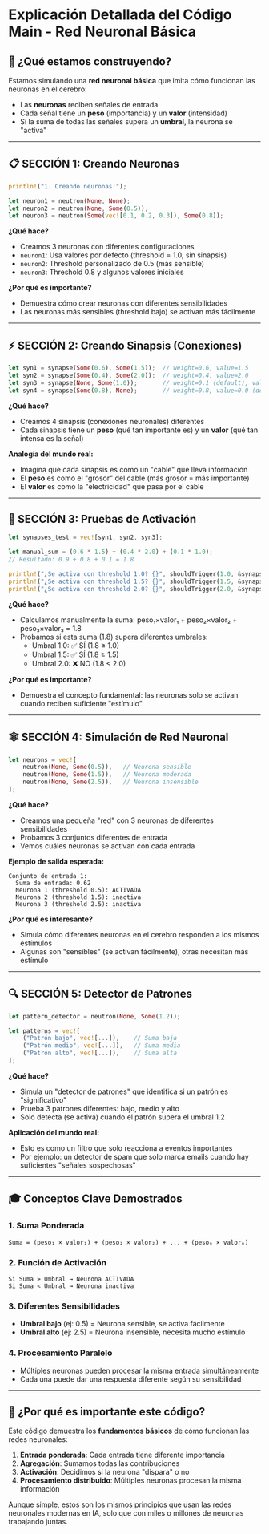 # Explicación Detallada del Código Main - Red Neuronal Básica

## 🎯 **¿Qué estamos construyendo?**

Estamos simulando una **red neuronal básica** que imita cómo funcionan las neuronas en el cerebro:
- Las **neuronas** reciben señales de entrada
- Cada señal tiene un **peso** (importancia) y un **valor** (intensidad)
- Si la suma de todas las señales supera un **umbral**, la neurona se "activa"

---

## 📋 **SECCIÓN 1: Creando Neuronas**

```rust
println!("1. Creando neuronas:");

let neuron1 = neutron(None, None);
let neuron2 = neutron(None, Some(0.5));
let neuron3 = neutron(Some(vec![0.1, 0.2, 0.3]), Some(0.8));
```

**¿Qué hace?**
- Creamos 3 neuronas con diferentes configuraciones
- `neuron1`: Usa valores por defecto (threshold = 1.0, sin sinapsis)
- `neuron2`: Threshold personalizado de 0.5 (más sensible)
- `neuron3`: Threshold 0.8 y algunos valores iniciales

**¿Por qué es importante?**
- Demuestra cómo crear neuronas con diferentes sensibilidades
- Las neuronas más sensibles (threshold bajo) se activan más fácilmente

---

## ⚡ **SECCIÓN 2: Creando Sinapsis (Conexiones)**

```rust
let syn1 = synapse(Some(0.6), Some(1.5));  // weight=0.6, value=1.5
let syn2 = synapse(Some(0.4), Some(2.0));  // weight=0.4, value=2.0
let syn3 = synapse(None, Some(1.0));       // weight=0.1 (default), value=1.0
let syn4 = synapse(Some(0.8), None);       // weight=0.8, value=0.0 (default)
```

**¿Qué hace?**
- Creamos 4 sinapsis (conexiones neuronales) diferentes
- Cada sinapsis tiene un **peso** (qué tan importante es) y un **valor** (qué tan intensa es la señal)

**Analogía del mundo real:**
- Imagina que cada sinapsis es como un "cable" que lleva información
- El **peso** es como el "grosor" del cable (más grosor = más importante)
- El **valor** es como la "electricidad" que pasa por el cable

---

## 🧮 **SECCIÓN 3: Pruebas de Activación**

```rust
let synapses_test = vec![syn1, syn2, syn3];

let manual_sum = (0.6 * 1.5) + (0.4 * 2.0) + (0.1 * 1.0);
// Resultado: 0.9 + 0.8 + 0.1 = 1.8

println!("¿Se activa con threshold 1.0? {}", shouldTrigger(1.0, &synapses_test)); // true
println!("¿Se activa con threshold 1.5? {}", shouldTrigger(1.5, &synapses_test)); // true  
println!("¿Se activa con threshold 2.0? {}", shouldTrigger(2.0, &synapses_test)); // false
```

**¿Qué hace?**
- Calculamos manualmente la suma: peso₁×valor₁ + peso₂×valor₂ + peso₃×valor₃ = 1.8
- Probamos si esta suma (1.8) supera diferentes umbrales:
  - Umbral 1.0: ✅ SÍ (1.8 ≥ 1.0)
  - Umbral 1.5: ✅ SÍ (1.8 ≥ 1.5) 
  - Umbral 2.0: ❌ NO (1.8 < 2.0)

**¿Por qué es importante?**
- Demuestra el concepto fundamental: las neuronas solo se activan cuando reciben suficiente "estímulo"

---

## 🕸️ **SECCIÓN 4: Simulación de Red Neuronal**

```rust
let neurons = vec![
    neutron(None, Some(0.5)),   // Neurona sensible
    neutron(None, Some(1.5)),   // Neurona moderada  
    neutron(None, Some(2.5)),   // Neurona insensible
];
```

**¿Qué hace?**
- Creamos una pequeña "red" con 3 neuronas de diferentes sensibilidades
- Probamos 3 conjuntos diferentes de entrada
- Vemos cuáles neuronas se activan con cada entrada

**Ejemplo de salida esperada:**
```
Conjunto de entrada 1:
  Suma de entrada: 0.62
  Neurona 1 (threshold 0.5): ACTIVADA
  Neurona 2 (threshold 1.5): inactiva  
  Neurona 3 (threshold 2.5): inactiva
```

**¿Por qué es interesante?**
- Simula cómo diferentes neuronas en el cerebro responden a los mismos estímulos
- Algunas son "sensibles" (se activan fácilmente), otras necesitan más estímulo

---

## 🔍 **SECCIÓN 5: Detector de Patrones**

```rust
let pattern_detector = neutron(None, Some(1.2));

let patterns = vec![
    ("Patrón bajo", vec![...]),    // Suma baja
    ("Patrón medio", vec![...]),   // Suma media
    ("Patrón alto", vec![...]),    // Suma alta  
];
```

**¿Qué hace?**
- Simula un "detector de patrones" que identifica si un patrón es "significativo"
- Prueba 3 patrones diferentes: bajo, medio y alto
- Solo detecta (se activa) cuando el patrón supera el umbral 1.2

**Aplicación del mundo real:**
- Esto es como un filtro que solo reacciona a eventos importantes
- Por ejemplo: un detector de spam que solo marca emails cuando hay suficientes "señales sospechosas"

---

## 🎓 **Conceptos Clave Demostrados**

### 1. **Suma Ponderada**
```
Suma = (peso₁ × valor₁) + (peso₂ × valor₂) + ... + (pesoₙ × valorₙ)
```

### 2. **Función de Activación**
```
Si Suma ≥ Umbral → Neurona ACTIVADA
Si Suma < Umbral → Neurona inactiva
```

### 3. **Diferentes Sensibilidades**
- **Umbral bajo** (ej: 0.5) = Neurona sensible, se activa fácilmente
- **Umbral alto** (ej: 2.5) = Neurona insensible, necesita mucho estímulo

### 4. **Procesamiento Paralelo**
- Múltiples neuronas pueden procesar la misma entrada simultáneamente
- Cada una puede dar una respuesta diferente según su sensibilidad

---

## 🔬 **¿Por qué es importante este código?**

Este código demuestra los **fundamentos básicos** de cómo funcionan las redes neuronales:

1. **Entrada ponderada**: Cada entrada tiene diferente importancia
2. **Agregación**: Sumamos todas las contribuciones  
3. **Activación**: Decidimos si la neurona "dispara" o no
4. **Procesamiento distribuido**: Múltiples neuronas procesan la misma información

Aunque simple, estos son los mismos principios que usan las redes neuronales modernas en IA, solo que con miles o millones de neuronas trabajando juntas.